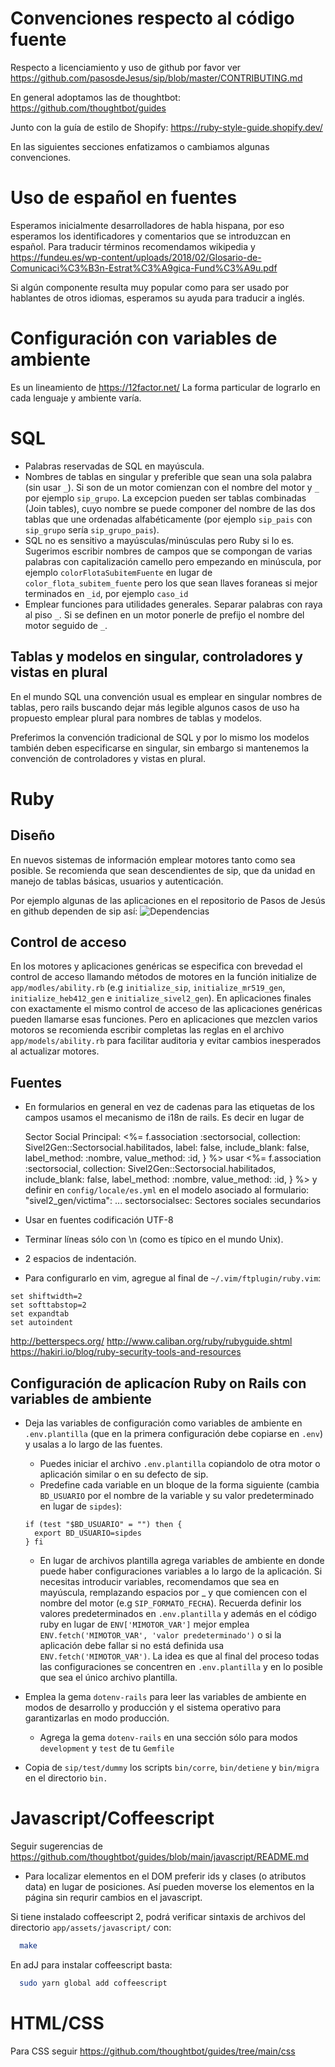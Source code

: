 # Convenciones respecto al código fuente

Respecto a licenciamiento y uso de github por favor ver 
<https://github.com/pasosdeJesus/sip/blob/master/CONTRIBUTING.md>

En general adoptamos las de thoughtbot:
<https://github.com/thoughtbot/guides>

Junto con la guía de estilo de Shopify:
<https://ruby-style-guide.shopify.dev/>


En las siguientes secciones enfatizamos o cambiamos algunas convenciones.

# Uso de español en fuentes

Esperamos inicialmente desarrolladores de habla hispana, por eso esperamos los identificadores y comentarios que se introduzcan en español.  Para traducir términos recomendamos wikipedia y <https://fundeu.es/wp-content/uploads/2018/02/Glosario-de-Comunicaci%C3%B3n-Estrat%C3%A9gica-Fund%C3%A9u.pdf>

Si algún componente resulta muy popular como para ser usado por hablantes de otros idiomas, esperamos su ayuda para traducir a inglés.

# Configuración con variables de ambiente

Es un lineamiento de <https://12factor.net/>
La forma particular de lograrlo en cada lenguaje y ambiente varía.


# SQL

* Palabras reservadas de SQL en mayúscula.
* Nombres de tablas en singular y preferible que sean una sola palabra (sin usar `_`).  Si son de un motor comienzan con el nombre del motor y `_` por ejemplo `sip_grupo`.  La excepcion pueden ser tablas combinadas (Join tables), cuyo nombre se puede componer del nombre de las dos tablas que une  ordenadas alfabéticamente (por ejemplo `sip_pais` con `sip_grupo` sería `sip_grupo_pais`).
* SQL no es sensitivo a mayúsculas/minúsculas pero Ruby si lo es.  Sugerimos escribir nombres de campos que se compongan de varias palabras con capitalización camello pero empezando en minúscula, por ejemplo  `colorFlotaSubitemFuente` en lugar de `color_flota_subitem_fuente` pero los que sean llaves foraneas si mejor terminados en `_id`, por ejemplo `caso_id` 
* Emplear funciones para utilidades generales. Separar palabras con raya al piso `_`.  Si se definen en un motor ponerle de prefijo el nombre del motor seguido de `_`.  

## Tablas y modelos en singular, controladores y vistas en plural

En el mundo SQL una convención usual es emplear en singular nombres de tablas, 
pero rails buscando dejar más legible algunos casos de uso ha propuesto 
emplear plural para nombres de tablas y modelos.

Preferimos la convención tradicional de SQL y por lo mismo los modelos 
también deben especificarse en singular, sin embargo si mantenemos
la convención de controladores y vistas en plural.


# Ruby

## Diseño
En nuevos sistemas de información emplear motores tanto como sea posible. Se recomienda que sean descendientes de sip, que da unidad en manejo de tablas básicas, usuarios y autenticación.

Por ejemplo algunas de las aplicaciones en el repositorio de Pasos de Jesús en github dependen de sip así:
![Dependencias](https://github.com/pasosdeJesus/sip/raw/main/doc/dependencias.png)

## Control de acceso

En los motores y aplicaciones genéricas se especifica con brevedad el control de acceso 
llamando métodos de motores en la función initialize de `app/modles/ability.rb` 
(e.g `initialize_sip`, `initialize_mr519_gen`, `initialize_heb412_gen` e `initialize_sivel2_gen`). 
En aplicaciones finales con exactamente el mismo control de acceso de las aplicaciones genéricas 
pueden llamarse esas funciones. Pero en aplicaciones que mezclen varios motoros se recomienda
escribir completas las reglas en el archivo `app/models/ability.rb` para facilitar auditoria
y evitar cambios inesperados al actualizar motores.

## Fuentes

* En formularios en general en vez de cadenas para las etiquetas de los campos
  usamos el mecanismo de i18n de rails. Es decir en lugar de

    Sector Social Principal:
    <%= f.association :sectorsocial,
        collection: Sivel2Gen::Sectorsocial.habilitados,
        label: false,
        include_blank: false,
        label_method: :nombre,
        value_method: :id,
    } %>
  usar 
    <%= f.association :sectorsocial,
        collection: Sivel2Gen::Sectorsocial.habilitados,
        include_blank: false,
        label_method: :nombre,
        value_method: :id,
    } %>
  y definir en `config/locale/es.yml` en el modelo asociado al formulario:
    "sivel2_gen/victima":
      ...
      sectorsocialsec: Sectores sociales secundarios

* Usar en fuentes codificación UTF-8
* Terminar líneas sólo con \n (como es típico en el mundo Unix).
* 2 espacios de indentación.
* Para configurarlo en vim, agregue al final de ```~/.vim/ftplugin/ruby.vim```:
``` vim
set shiftwidth=2
set softtabstop=2
set expandtab
set autoindent
```

http://betterspecs.org/
http://www.caliban.org/ruby/rubyguide.shtml
https://hakiri.io/blog/ruby-security-tools-and-resources


## Configuración de aplicacíon Ruby on Rails con variables de ambiente

* Deja las variables de configuración como variables de ambiente en 
  `.env.plantilla` (que en la  primera configuración debe copiarse 
  en `.env`) y usalas a lo largo de las fuentes. 
  * Puedes iniciar el archivo `.env.plantilla` copiandolo de otra motor
    o aplicación similar o en su defecto de sip.
  * Predefine cada variable en un bloque de la 
    forma siguiente (cambia `BD_USUARIO` por el nombre de la variable 
    y su valor predeterminado en lugar de `sipdes`):
  ```
  if (test "$BD_USUARIO" = "") then {
    export BD_USUARIO=sipdes
  } fi
  ```
  * En lugar de archivos plantilla agrega variables de ambiente en donde 
    puede haber configuraciones variables a lo largo de la aplicación. Si 
    necesitas introducir variables, recomendamos que sea en mayúscula, 
    remplazando espacios por _ y que comiencen con el nombre del motor 
    (e.g `SIP_FORMATO_FECHA`). Recuerda definir los valores predeterminados
    en `.env.plantilla` y además en el código ruby en lugar de 
    `ENV['MIMOTOR_VAR']` mejor emplea 
    `ENV.fetch('MIMOTOR_VAR', 'valor predeterminado')` o si la aplicación 
    debe fallar si no está definida usa `ENV.fetch('MIMOTOR_VAR')`. 
    La idea es que al final del proceso todas las configuraciones se 
    concentren en `.env.plantilla` y en lo posible que sea el único archivo 
    plantilla.

* Emplea la gema `dotenv-rails` para leer las variables de ambiente
  en modos de desarrollo y producción y el sistema operativo para 
  garantizarlas en modo producción.
  * Agrega la gema `dotenv-rails` en una sección sólo para modos 
  `development` y `test` de tu `Gemfile`

*  Copia de `sip/test/dummy` los scripts `bin/corre`, `bin/detiene` y 
   `bin/migra` en el directorio `bin.`


# Javascript/Coffeescript

Seguir sugerencias de https://github.com/thoughtbot/guides/blob/main/javascript/README.md

* Para localizar elementos en el DOM preferir ids y clases (o atributos data) 
  en lugar de posiciones.  Así pueden moverse los elementos en la página sin 
  requrir cambios en el javascript.


Si tiene instalado coffeescript 2, podrá verificar sintaxis de archivos 
del directorio `app/assets/javascript/` con:
```sh
  make
```

En adJ para instalar coffeescript basta:
```sh
  sudo yarn global add coffeescript
```

# HTML/CSS

Para CSS seguir https://github.com/thoughtbot/guides/tree/main/css
